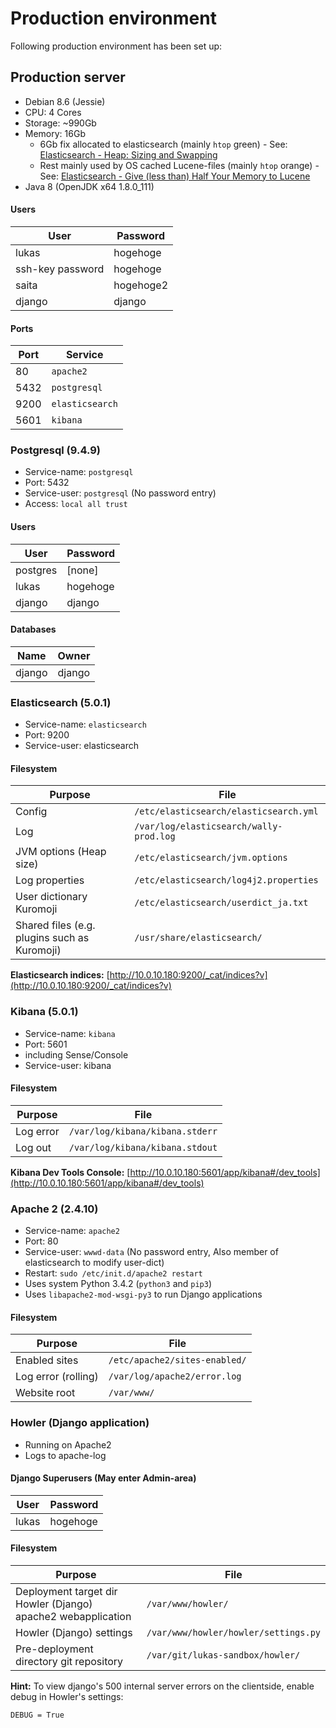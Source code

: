 # Production environment

Following production environment has been set up:

## Production server
* Debian 8.6 (Jessie)
* CPU: 4 Cores
* Storage: ~990Gb
* Memory: 16Gb
    * 6Gb fix allocated to elasticsearch (mainly `htop` green) - See: [Elasticsearch - Heap: Sizing and Swapping](https://www.elastic.co/guide/en/elasticsearch/guide/current/heap-sizing.html)
    * Rest mainly used by OS cached Lucene-files (mainly `htop` orange) - See: [Elasticsearch - Give (less than) Half Your Memory to Lucene](https://www.elastic.co/guide/en/elasticsearch/guide/current/heap-sizing.html#_give_less_than_half_your_memory_to_lucene)
* Java 8 (OpenJDK x64 1.8.0_111)

#### Users

|User|Password|
|---|---|
|lukas|hogehoge|
|ssh-key password|hogehoge|
|saita|hogehoge2|
|django|django|

#### Ports

|Port|Service|
|---|---|
|80|`apache2`|
|5432|`postgresql`|
|9200|`elasticsearch`|
|5601|`kibana`|

### Postgresql (9.4.9) 
* Service-name: `postgresql`
* Port:  5432
* Service-user: `postgresql` (No password entry)
* Access: `local all trust`
#### Users

|User|Password|
|---|---|
|postgres|[none]|
|lukas|hogehoge|
|django|django|

#### Databases

|Name|Owner|
|---|---|
|django|django|

### Elasticsearch (5.0.1)
* Service-name: `elasticsearch`
* Port: 9200
* Service-user: elasticsearch
#### Filesystem

|Purpose|File|
|---|---|
|Config|`/etc/elasticsearch/elasticsearch.yml`| 
|Log|`/var/log/elasticsearch/wally-prod.log`|
|JVM options (Heap size)|`/etc/elasticsearch/jvm.options`|
|Log properties|`/etc/elasticsearch/log4j2.properties`|
|User dictionary Kuromoji|`/etc/elasticsearch/userdict_ja.txt`|
|Shared files (e.g. plugins such as Kuromoji)|`/usr/share/elasticsearch/`|

**Elasticsearch indices:** [http://10.0.10.180:9200/_cat/indices?v](http://10.0.10.180:9200/_cat/indices?v)
### Kibana (5.0.1)
* Service-name: `kibana`
* Port: 5601
* including Sense/Console
* Service-user: kibana
#### Filesystem
|Purpose|File|
|---|---|
|Log error|`/var/log/kibana/kibana.stderr`|
|Log out|`/var/log/kibana/kibana.stdout`|

**Kibana Dev Tools Console:** [http://10.0.10.180:5601/app/kibana#/dev_tools](http://10.0.10.180:5601/app/kibana#/dev_tools)

### Apache 2 (2.4.10) 
* Service-name: `apache2`
* Port: 80
* Service-user: `wwwd-data` (No password entry, Also member of elasticsearch to modify user-dict)
* Restart: `sudo /etc/init.d/apache2 restart`
* Uses system Python 3.4.2 (`python3` and `pip3`)
* Uses `libapache2-mod-wsgi-py3` to run Django applications
#### Filesystem
|Purpose|File|
|---|---|
|Enabled sites|`/etc/apache2/sites-enabled/`|
|Log error (rolling)|`/var/log/apache2/error.log`|
|Website root|`/var/www/`|

### Howler (Django application)
* Running on Apache2
* Logs to apache-log

#### Django Superusers (May enter Admin-area)

|User|Password|
|---|---|
|lukas|hogehoge|

#### Filesystem
|Purpose|File|
|---|---|
|Deployment target dir Howler (Django) apache2 webapplication|`/var/www/howler/`|
|Howler (Django) settings|`/var/www/howler/howler/settings.py`|
|Pre-deployment directory git repository|`/var/git/lukas-sandbox/howler/`|

**Hint:** To view django's 500 internal server errors on the clientside, enable debug in Howler's settings:

    DEBUG = True
